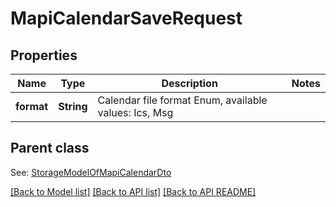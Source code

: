
# MapiCalendarSaveRequest
## Properties
Name | Type | Description | Notes
------------ | ------------- | ------------- | -------------
**format** | **String** | Calendar file format Enum, available values: Ics, Msg | 


## Parent class

See: [StorageModelOfMapiCalendarDto](StorageModelOfMapiCalendarDto.md)

[[Back to Model list]](README.md#documentation-for-models) [[Back to API list]](README.md#documentation-for-api-endpoints) [[Back to API README]](README.md)


